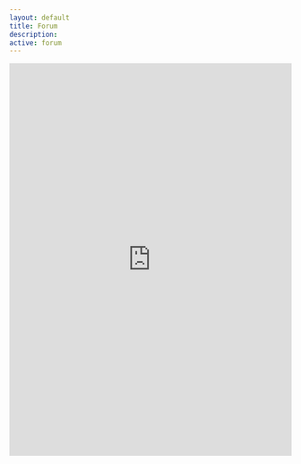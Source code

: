 ```yaml
---
layout: default
title: Forum
description: 
active: forum
---
```


<iframe src="https://groups.google.com/forum/embed/?place=forum/codeforbirmingham&showsearch=true"
        scrolling="no"
        frameborder="0"
        width="100%"
        height="700">
</iframe>
